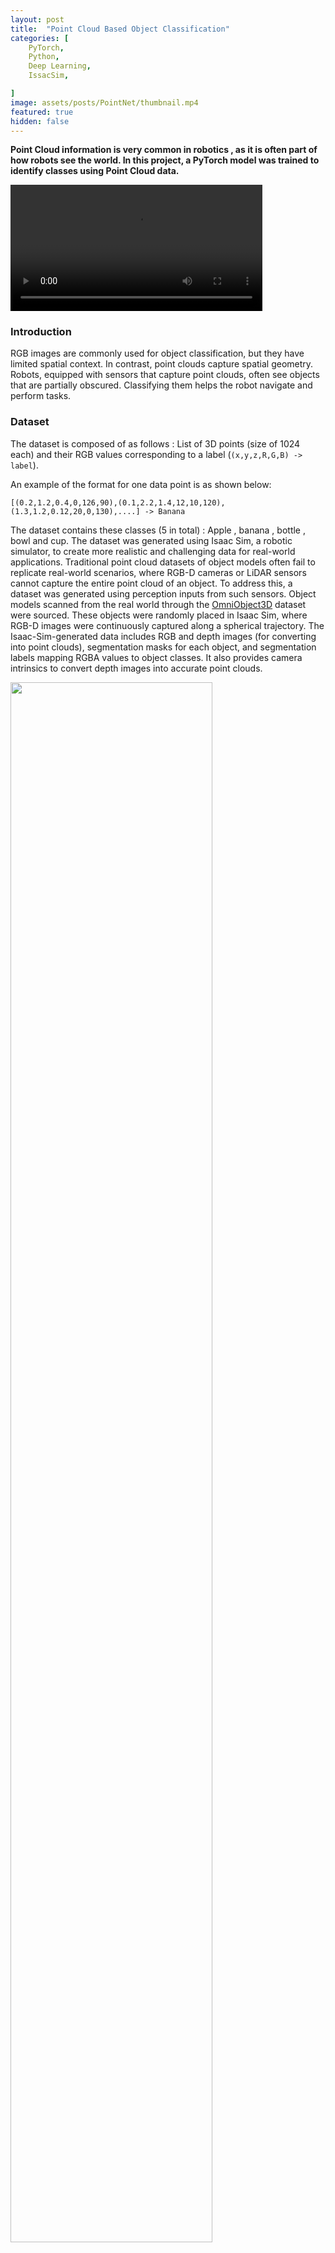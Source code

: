 ```yaml
---
layout: post
title:  "Point Cloud Based Object Classification"
categories: [
    PyTorch,
    Python,
    Deep Learning,
    IssacSim,

]
image: assets/posts/PointNet/thumbnail.mp4
featured: true
hidden: false
---
```


**Point Cloud information is very common in robotics , as it is often part of how robots see the world. In this project, a PyTorch model was trained to identify classes using Point Cloud data.**

<video autoplay loop controls src="{{ site.baseurl }}/assets/posts/PointNet/thumbnail.mp4" width="80%"></video>

### Introduction

RGB images are commonly used for object classification, but they have limited spatial context. In contrast, point clouds capture spatial geometry. Robots, equipped with sensors that capture point clouds, often see objects that are partially obscured. Classifying them helps the robot navigate and perform tasks.

### Dataset

The dataset is composed of as follows : List of 3D points (size of 1024 each) and their RGB values corresponding to a label (`(x,y,z,R,G,B) -> label`).

An example of the format for one data point is as shown below:
```
[(0.2,1.2,0.4,0,126,90),(0.1,2.2,1.4,12,10,120),(1.3,1.2,0.12,20,0,130),....] -> Banana
```
The dataset contains these classes (5 in total) : Apple , banana , bottle , bowl and cup.
The dataset was generated using Isaac Sim, a robotic simulator, to create more realistic and challenging data for real-world applications. Traditional point cloud datasets of object models often fail to replicate real-world scenarios, where RGB-D cameras or LiDAR sensors cannot capture the entire point cloud of an object. To address this, a dataset was generated using perception inputs from such sensors.
Object models scanned from the real world through the [OmniObject3D](https://omniobject3d.github.io/) dataset were sourced. These objects were randomly placed in Isaac Sim, where RGB-D images were continuously captured along a spherical trajectory.
The Isaac-Sim-generated data includes RGB and depth images (for converting into point clouds), segmentation masks for each object, and segmentation labels mapping RGBA values to object classes. It also provides camera intrinsics to convert depth images into accurate point clouds.

<img src = "{{ site.baseurl }}/assets/posts/PointNet/dataset.png" width="80%">

*Top row: The image from IssacSim, Middle Row:  Depth Information, Bottom Row: Segmentation data*

### Network Structure

The network was built on top of the PointNet network architecture ([Qi, C.R. et al., 2016. PointNet: Deep Learning on Point Sets for 3D Classification and Segmentation](https://doi.org/10.48550/arXiv.1612.00593)), with added RGB data. The order of the points does not matter, as it the are pretty random, so some kind of a symmetric function is need (max pooling) and also the translation and rotation of an object should not matter so additional transformation layers were added (T-Net).

<img src = "{{ site.baseurl }}/assets/posts/PointNet/pointNetOriginal.png" width="80%">

*The original PointNet structure, as seen in Qi, [C.R. et al., 2016](https://doi.org/10.48550/arXiv.1612.00593)*

The canonical PointNet architecture is extended by incorporating RGB color channel information from the point cloud data. The additional 3 dimensions are processed through a 4-layer MLP, with max pooling applied to remove order bias. The resulting feature vector is then concatenated with the PointNet feature vector for classification.

<img src = "{{ site.baseurl }}/assets/posts/PointNet/PointNet.png" width="80%">

*The modified PointNet structure, adding the RGB values.*

### (Drumroll...) The Results

The model achieved 80% accuracy on the training set and 70% on the test set. Here is the learning curve:

<img src = "{{ site.baseurl }}/assets/posts/PointNet/train.png" width="80%">

*The Learning curves.*

### Comparison with other Methods (KNN)

Is this fancy neural network worth the hassle? Did we go way above our head? To test this, the network was put head to head against a more traditional matter, which was chosen to be K nearest neighbors (KNN). KNN was practically useless , as it gave a accuracy of 27%, which is almost as good as just guessing (there are 5 classes).

### Acknowledgments

This was a group project, and was done with these dashing individuals:

Zhengyang Kris Weng and Zhengxiao Han.